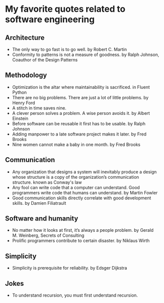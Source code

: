 # My favorite quotes related to software engineering

## Architecture
- The only way to go fast is to go well. by Robert C. Martin
- Conformity to patterns is not a measure of goodness. by Ralph Johnson, Coauthor of the Design Patterns

## Methodology
- Optimization is the altar where maintainability is sacrificed. in Fluent Python
- There are no big problems. There are just a lot of little problems. by Henry Ford
- A stitch in time saves nine.
- A clever person solves a problem. A wise person avoids it. by Albert Einstein
- Before software can be reusable it first has to be usable. by Ralph Johnson
- Adding manpower to a late software project makes it later. by Fred Brooks
- Nine women cannot make a baby in one month. by Fred Brooks

## Communication
- Any organization that designs a system will inevitably produce a design whose structure is a copy of the organization’s communication structure. known as Conway's law
- Any fool can write code that a computer can understand. Good programmers write code that humans can understand. by Martin Fowler
- Good communication skills directly correlate with good development skills. by Damien Filiatrault

## Software and humanity
- No matter how it looks at first, it’s always a people problem. by Gerald M. Weinberg, Secrets of Consulting
- Prolific programmers contribute to certain disaster. by Niklaus Wirth

## Simplicity
- Simplicity is prerequisite for reliability. by Edsger Dijkstra

## Jokes
- To understand recursion, you must first understand recursion.
